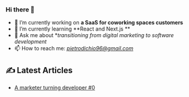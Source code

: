 ### Hi there 👋

<!--
**Mberu/mberu** is a ✨ _special_ ✨ repository because its `README.md` (this file) appears on your GitHub profile.

Here are some ideas to get you started:
- 😄 Pronouns: ...
- ⚡ Fun fact: ...
-->

- 🔭 I’m currently working on **a SaaS for coworking spaces customers**
- 🌱 I’m currently learning **React and Next.js **
- 💬 Ask me about **transitioning from digital marketing to software development*
- 📫 How to reach me: *pietrodichio96@gmail.com*

## ✍️ Latest Articles 
<!-- BLOG-POST-LIST:START -->
- [A marketer turning developer #0](https://medium.com/@pietrodichio96/a-marketer-turning-developer-0-25242a1e249)
<!-- BLOG-POST-LIST:END -->


[linkedin]: https://www.linkedin.com/in/pietrodichio/ "LinkedIn"
[twitter]: https://twitter.com/PietroDiChio "Twitter"
[blog]: https://medium.com/me/stories/drafts "Blog"
